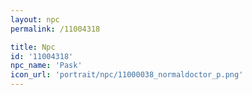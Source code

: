```yaml
---
layout: npc
permalink: /11004318

title: Npc
id: '11004318'
npc_name: 'Pask'
icon_url: 'portrait/npc/11000038_normaldoctor_p.png'
---
```

